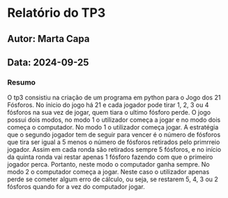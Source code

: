 # Relatório do TP3
## Autor: Marta Capa
## Data: 2024-09-25

### Resumo 
O tp3 consistiu na criação de um programa em python para o Jogo dos 21 Fósforos. No ínicio do jogo há 21 e cada jogador pode tirar 1, 2, 3 ou 4 fósforos na sua vez de jogar, quem tiara o ultimo fósforo perde. O jogo possui dois modos, no modo 1 o utilizador começa a jogar e no modo dois começa o computador.
No modo 1 o utilizador começa jogar. A estratégia que o segundo jogador tem de seguir para vencer é o número de fósforos que tira ser igual a 5 menos o número de fósforos retirados pelo primrreio jogador. Assim em cada ronda são retirados sempre 5 fósforos, e no início da quinta ronda vai restar apenas 1 fósforo fazendo com que o primeiro jogador perca. Portanto, neste modo o computador ganha sempre.
No modo 2 o computador começa a jogar. Neste caso o utilizador apenas perde se cometer algum erro de cálculo, ou seja, se restarem 5, 4, 3 ou 2 fósforos quando for a vez do computador jogar.